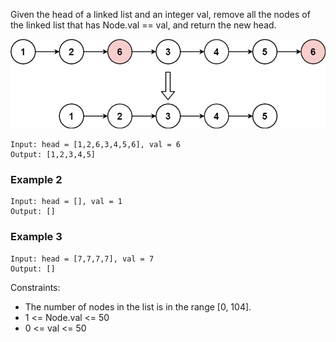 Given the head of a linked list and an integer val, remove all the nodes of the linked list that has Node.val == val, and return the new head.

![img](https://github.com/RahulTinku/DS-algo/blob/main/ds%20algo/Everyday%20practice/Remove%20Linked%20List%20Elements/img/temp.jpg)

```
Input: head = [1,2,6,3,4,5,6], val = 6
Output: [1,2,3,4,5]
```

### Example 2

```
Input: head = [], val = 1
Output: []
```

### Example 3

```
Input: head = [7,7,7,7], val = 7
Output: []
```

Constraints:

- The number of nodes in the list is in the range [0, 104].
- 1 <= Node.val <= 50
- 0 <= val <= 50
